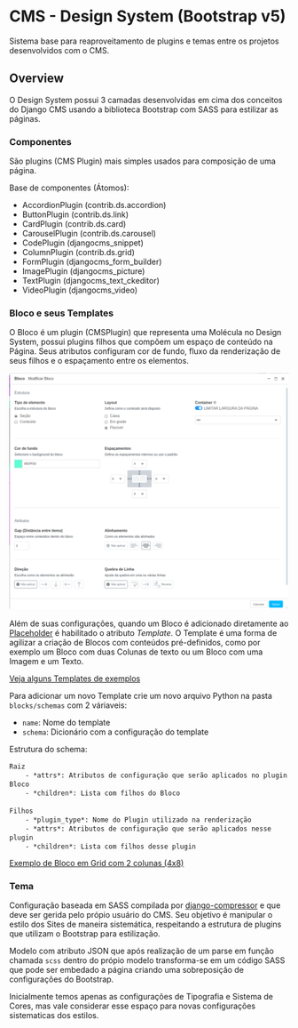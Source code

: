 # CMS - Design System (Bootstrap v5)

Sistema base para reaproveitamento de plugins e temas entre os projetos desenvolvidos com o CMS.

## Overview

O Design System possui 3 camadas desenvolvidas em cima dos conceitos do Django CMS usando a biblioteca Bootstrap com SASS para estilizar as páginas.

### Componentes

São plugins (CMS Plugin) mais simples usados para composição de uma página. 

Base de componentes (Átomos):

- AccordionPlugin (contrib.ds.accordion)
- ButtonPlugin (contrib.ds.link)
- CardPlugin (contrib.ds.card)
- CarouselPlugin (contrib.ds.carousel)
- CodePlugin (djangocms_snippet)
- ColumnPlugin (contrib.ds.grid)
- FormPlugin (djangocms_form_builder)
- ImagePlugin (djangocms_picture)
- TextPlugin (djangocms_text_ckeditor)
- VideoPlugin (djangocms_video)

### Bloco e seus Templates

O Bloco é um plugin (CMSPlugin) que representa uma Molécula no Design System, possui plugins filhos que compõem um espaço de conteúdo na Página. Seus atributos configuram cor de fundo, fluxo da renderização de seus filhos e o espaçamento entre os elementos.

![Janela Modificar Bloco](static/docs/janela-modificar-bloco.png)

Além de suas configurações, quando um Bloco é adicionado diretamente ao [Placeholder](https://docs.django-cms.org/en/latest/introduction/02-templates_placeholders.html#placeholders) é habilitado o atributo *Template*. O Template é uma forma de agilizar a criação de Blocos com conteúdos pré-definidos, como por exemplo um Bloco com duas Colunas de texto ou um Bloco com uma Imagem e um Texto.

[Veja alguns Templates de exemplos](blocks/schemas/)

Para adicionar um novo Template crie um novo arquivo Python na pasta `blocks/schemas` com 2 váriaveis:

- `name`: Nome do template
- `schema`: Dicionário com a configuração do template

Estrutura do schema:

    Raiz
        - *attrs*: Atributos de configuração que serão aplicados no plugin Bloco
        - *children*: Lista com filhos do Bloco

    Filhos
        - *plugin_type*: Nome do Plugin utilizado na renderização
        - *attrs*: Atributos de configuração que serão aplicados nesse plugin
        - *children*: Lista com filhos desse plugin

[Exemplo de Bloco em Grid com 2 colunas (4x8)](blocks/schemas/content_two_cols_4x8.py)

### Tema

Configuração baseada em SASS compilada por [django-compressor](https://django-compressor.readthedocs.io/en/stable/) e que deve ser gerida pelo própio usuário do CMS. Seu objetivo é manipular o estilo dos Sites de maneira sistemática, respeitando a estrutura de plugins que utilizam o Bootstrap para estilização.

Modelo com atributo JSON que após realização de um parse em função chamada `scss` dentro do própio modelo transforma-se em um código SASS que pode ser embedado a página criando uma sobreposição de configurações do Bootstrap.

Inicialmente temos apenas as configurações de Tipografia e Sistema de Cores, mas vale considerar esse espaço para novas configurações sistematicas dos estilos.
